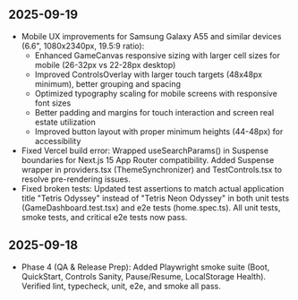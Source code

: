 ## 2025-09-19

- Mobile UX improvements for Samsung Galaxy A55 and similar devices (6.6", 1080x2340px, 19.5:9 ratio):
  - Enhanced GameCanvas responsive sizing with larger cell sizes for mobile (26-32px vs 22-28px desktop)
  - Improved ControlsOverlay with larger touch targets (48x48px minimum), better grouping and spacing
  - Optimized typography scaling for mobile screens with responsive font sizes
  - Better padding and margins for touch interaction and screen real estate utilization
  - Improved button layout with proper minimum heights (44-48px) for accessibility
- Fixed Vercel build error: Wrapped useSearchParams() in Suspense boundaries for Next.js 15 App Router compatibility. Added Suspense wrapper in providers.tsx (ThemeSynchronizer) and TestControls.tsx to resolve pre-rendering issues.
- Fixed broken tests: Updated test assertions to match actual application title "Tetris Odyssey" instead of "Tetris Neon Odyssey" in both unit tests (GameDashboard.test.tsx) and e2e tests (home.spec.ts). All unit tests, smoke tests, and critical e2e tests now pass.

## 2025-09-18

- Phase 4 (QA & Release Prep): Added Playwright smoke suite (Boot, QuickStart, Controls Sanity, Pause/Resume, LocalStorage Health). Verified lint, typecheck, unit, e2e, and smoke all pass.
